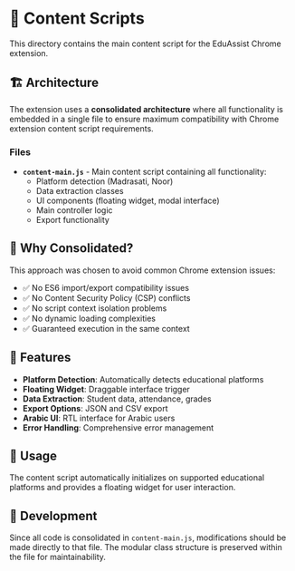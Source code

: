 # 📄 Content Scripts

This directory contains the main content script for the EduAssist Chrome extension.

## 🏗️ Architecture

The extension uses a **consolidated architecture** where all functionality is embedded in a single file to ensure maximum compatibility with Chrome extension content script requirements.

### Files

- **`content-main.js`** - Main content script containing all functionality:
  - Platform detection (Madrasati, Noor)
  - Data extraction classes
  - UI components (floating widget, modal interface)
  - Main controller logic
  - Export functionality

## 🎯 Why Consolidated?

This approach was chosen to avoid common Chrome extension issues:
- ✅ No ES6 import/export compatibility issues
- ✅ No Content Security Policy (CSP) conflicts
- ✅ No script context isolation problems
- ✅ No dynamic loading complexities
- ✅ Guaranteed execution in the same context

## 🚀 Features

- **Platform Detection**: Automatically detects educational platforms
- **Floating Widget**: Draggable interface trigger
- **Data Extraction**: Student data, attendance, grades
- **Export Options**: JSON and CSV export
- **Arabic UI**: RTL interface for Arabic users
- **Error Handling**: Comprehensive error management

## 📱 Usage

The content script automatically initializes on supported educational platforms and provides a floating widget for user interaction.

## 🔧 Development

Since all code is consolidated in `content-main.js`, modifications should be made directly to that file. The modular class structure is preserved within the file for maintainability.